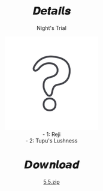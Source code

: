 <body>
  <div align="center">
    <h1>𝑫𝙚𝒕𝙖𝒊𝙡𝒔</h1>
    <p>Night's Trial</p>
    <img src=https://raw.githubusercontent.com/Minato0211/minato-jsons/main/assets/unknown.webp></br>
    <a>- 1: Reji</a></br>
    <a>- 2: Tupu's Lushness</a></br>
    <h1>𝘿𝒐𝙬𝒏𝙡𝒐𝙖𝒅</h1>
    <a href="5.5.zip">5.5.zip</a></br>
  </div>
</body>
